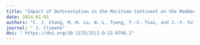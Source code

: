```yaml
---
title: "Impact of Deforestation in the Maritime Continent on the Madden–Julian Oscillation"
date: 2024-01-01
authors: "C. J. Chang, M.-H. Lo, W.-L. Tseng, Y.-C. Tsai, and J.-Y. Yu"
journal: " J. Climate"
doi: " https://doi.org/10.1175/JCLI-D-22-0746.1"
---
```

